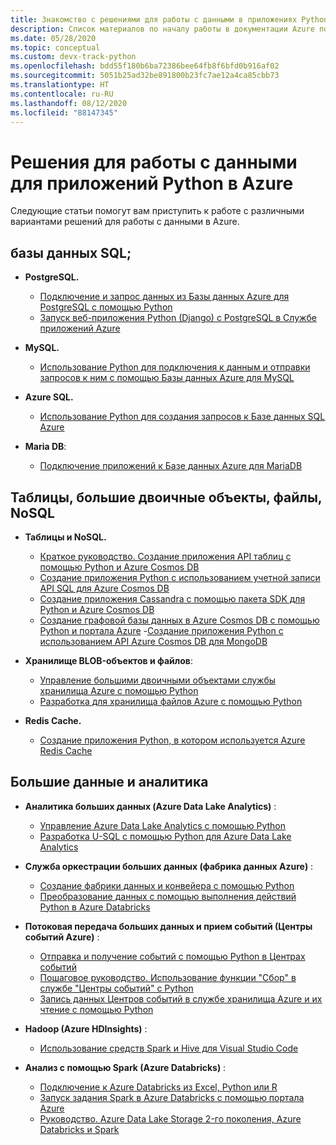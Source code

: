 ```yaml
---
title: Знакомство c решениями для работы с данными в приложениях Python в Azure
description: Список материалов по началу работы в документации Azure по решениям для работы с данными для приложений Python.
ms.date: 05/28/2020
ms.topic: conceptual
ms.custom: devx-track-python
ms.openlocfilehash: bdd55f180b6ba72386bee64fb8f6bfd0b916af02
ms.sourcegitcommit: 5051b25ad32be891800b23fc7ae12a4ca85cbb73
ms.translationtype: HT
ms.contentlocale: ru-RU
ms.lasthandoff: 08/12/2020
ms.locfileid: "88147345"
---
```

# <a name="data-solutions-for-python-apps-on-azure"></a>Решения для работы с данными для приложений Python в Azure

Следующие статьи помогут вам приступить к работе с различными вариантами решений для работы с данными в Azure.

## <a name="sql-databases"></a>базы данных SQL;

- **PostgreSQL.**
  - [Подключение и запрос данных из Базы данных Azure для PostgreSQL с помощью Python](/azure/postgresql/connect-python)
  - [Запуск веб-приложения Python (Django) с PostgreSQL в Службе приложений Azure](/azure/app-service/tutorial-python-postgresql-app)

- **MySQL.**
  - [Использование Python для подключения к данным и отправки запросов к ним с помощью Базы данных Azure для MySQL](/azure/mysql/connect-python)

- **Azure SQL.**
  - [Использование Python для создания запросов к Базе данных SQL Azure](/azure/sql-database/sql-database-connect-query-python)

- **Maria DB**:
  - [Подключение приложений к Базе данных Azure для MariaDB](/azure/mariadb/howto-connection-string)

## <a name="tables-blobs-files-nosql"></a>Таблицы, большие двоичные объекты, файлы, NoSQL

- **Таблицы и NoSQL.**
  - [Краткое руководство. Создание приложения API таблиц с помощью Python и Azure Cosmos DB](/azure/cosmos-db/create-table-python)
  - [Создание приложения Python с использованием учетной записи API SQL для Azure Cosmos DB](/azure/cosmos-db/create-sql-api-python)
  - [Создание приложения Cassandra с помощью пакета SDK для Python и Azure Cosmos DB](/azure/cosmos-db/create-cassandra-python)
  - [Создание графовой базы данных в Azure Cosmos DB с помощью Python и портала Azure](/azure/cosmos-db/create-graph-python)
  -[Создание приложения Python с использованием API Azure Cosmos DB для MongoDB](/azure/cosmos-db/create-mongodb-flask)

- **Хранилище BLOB-объектов и файлов**:
  - [Управление большими двоичными объектами службы хранилища Azure с помощью Python](/azure/storage/blobs/storage-quickstart-blobs-python)
  - [Разработка для хранилища файлов Azure с помощью Python](/azure/storage/files/storage-python-how-to-use-file-storage)

- **Redis Cache.**
  - [Создание приложения Python, в котором используется Azure Redis Cache](/azure/azure-cache-for-redis/cache-python-get-started)

## <a name="big-data-and-analytics"></a>Большие данные и аналитика

- **Аналитика больших данных (Azure Data Lake Analytics)** :
  - [Управление Azure Data Lake Analytics с помощью Python](/azure/data-lake-analytics/data-lake-analytics-manage-use-python-sdk)
  - [Разработка U-SQL с помощью Python для Azure Data Lake Analytics](/azure/data-lake-analytics/data-lake-analytics-u-sql-develop-with-python-r-csharp-in-vscode)

- **Служба оркестрации больших данных (фабрика данных Azure)** :
  - [Создание фабрики данных и конвейера с помощью Python](/azure/data-factory/quickstart-create-data-factory-python)
  - [Преобразование данных с помощью выполнения действий Python в Azure Databricks](/azure/data-factory/transform-data-databricks-python)

- **Потоковая передача больших данных и прием событий (Центры событий Azure)** :
  - [Отправка и получение событий с помощью Python в Центрах событий](/azure/event-hubs/get-started-python-send-v2)
  - [Пошаговое руководство. Использование функции "Сбор" в службе "Центры событий" с Python](/azure/event-hubs/event-hubs-capture-python)
  - [Запись данных Центров событий в службе хранилища Azure и их чтение с помощью Python](/azure/event-hubs/get-started-capture-python-v2)

- **Hadoop (Azure HDInsights)** :
  - [Использование средств Spark и Hive для Visual Studio Code](/azure/hdinsight/hdinsight-for-vscode)

- **Анализ с помощью Spark (Azure Databricks)** :
  - [Подключение к Azure Databricks из Excel, Python или R](/azure/azure-databricks/connect-databricks-excel-python-r)
  - [Запуск задания Spark в Azure Databricks с помощью портала Azure](/azure/azure-databricks/quickstart-create-databricks-workspace-portal)
  - [Руководство. Azure Data Lake Storage 2-го поколения, Azure Databricks и Spark](/azure/storage/blobs/data-lake-storage-use-databricks-spark)
